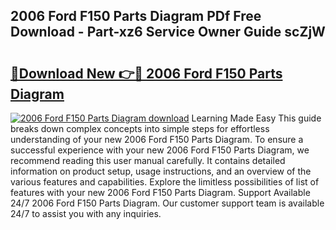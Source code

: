 ## 2006 Ford F150 Parts Diagram PDf Free Download - Part-xz6 Service Owner Guide scZjW

# <h2><a href="http://dfhl529.blite.top/?on=2006+Ford+F150+Parts+Diagram">🔗Download New 👉🔴 2006 Ford F150 Parts Diagram</a></h2>

[![2006 Ford F150 Parts Diagram download](https://i.imgur.com/lujVjoI.png)](http://dfhl529.blite.top/?on=2006+Ford+F150+Parts+Diagram)
Learning Made Easy This guide breaks down complex concepts into simple steps for effortless understanding of your new 2006 Ford F150 Parts Diagram. To ensure a successful experience with your new 2006 Ford F150 Parts Diagram, we recommend reading this user manual carefully. It contains detailed information on product setup, usage instructions, and an overview of the various features and capabilities. Explore the limitless possibilities of list of features with your new 2006 Ford F150 Parts Diagram. Support Available 24/7 2006 Ford F150 Parts Diagram. Our customer support team is available 24/7 to assist you with any inquiries.
